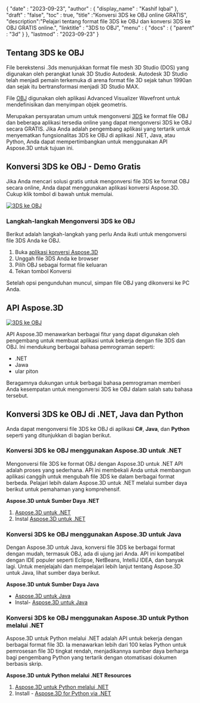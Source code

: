 {
  "date" : "2023-09-23",
  "author" : {
    "display_name" : "Kashif Iqbal"
},
  "draft" : "false",
  "toc" : true,
  "title" :"Konversi 3DS ke OBJ online GRATIS",
  "description":"Pelajari tentang format file 3DS ke OBJ dan konversi 3DS ke OBJ GRATIS online.",
  "linktitle" : "3DS to OBJ",
  "menu" : {
    "docs" : {
      "parent" : "3d"
}
},
  "lastmod" : "2023-09-23"
}

## Tentang 3DS ke OBJ

File berekstensi .3ds menunjukkan format file mesh 3D Studio (DOS) yang digunakan oleh perangkat lunak 3D Studio Autodesk. Autodesk 3D Studio telah menjadi pemain terkemuka di arena format file 3D sejak tahun 1990an dan sejak itu bertransformasi menjadi 3D Studio MAX.

File [OBJ](/id/3d/obj/) digunakan oleh aplikasi Advanced Visualizer Wavefront untuk mendefinisikan dan menyimpan objek geometris.

Merupakan persyaratan umum untuk mengonversi [3DS](/id/3d/3ds/) ke format file OBJ dan beberapa aplikasi tersedia online yang dapat mengonversi 3DS ke OBJ secara GRATIS. Jika Anda adalah pengembang aplikasi yang tertarik untuk menyematkan fungsionalitas 3DS ke OBJ di aplikasi .NET, Java, atau Python, Anda dapat mempertimbangkan untuk menggunakan API Aspose.3D untuk tujuan ini.

## Konversi 3DS ke OBJ - Demo Gratis

Jika Anda mencari solusi gratis untuk mengonversi file 3DS ke format OBJ secara online, Anda dapat menggunakan aplikasi konversi Aspose.3D. Cukup klik tombol di bawah untuk memulai.

[![3DS ke OBJ](../3ds-to-obj.png)](https://products.aspose.app/3d/conversion/3ds-to-obj)

### Langkah-langkah Mengonversi 3DS ke OBJ

Berikut adalah langkah-langkah yang perlu Anda ikuti untuk mengonversi file 3DS Anda ke OBJ.

1. Buka [aplikasi konversi Aspose.3D](https://products.aspose.app/3d/conversion/3ds-to-obj)
1. Unggah file 3DS Anda ke browser
1. Pilih OBJ sebagai format file keluaran
1. Tekan tombol Konversi

Setelah opsi pengunduhan muncul, simpan file OBJ yang dikonversi ke PC Anda.

## API Aspose.3D

[![3DS ke OBJ](../try-aspose-3d.png)](https://products.aspose.com/3d/)

API Aspose.3D menawarkan berbagai fitur yang dapat digunakan oleh pengembang untuk membuat aplikasi untuk bekerja dengan file 3DS dan OBJ. Ini mendukung berbagai bahasa pemrograman seperti:

* .NET
* Jawa
* ular piton

Beragamnya dukungan untuk berbagai bahasa pemrograman memberi Anda kesempatan untuk mengonversi 3DS ke OBJ dalam salah satu bahasa tersebut.

## Konversi 3DS ke OBJ di .NET, Java dan Python

Anda dapat mengonversi file 3DS ke OBJ di aplikasi **C#**, **Java**, dan **Python** seperti yang ditunjukkan di bagian berikut.

### Konversi 3DS ke OBJ menggunakan Aspose.3D untuk .NET

Mengonversi file 3DS ke format OBJ dengan Aspose.3D untuk .NET API adalah proses yang sederhana. API ini membekali Anda untuk membangun aplikasi canggih untuk mengubah file 3DS ke dalam berbagai format berbeda. Pelajari lebih dalam Aspose.3D untuk .NET melalui sumber daya berikut untuk pemahaman yang komprehensif.

**Aspose.3D untuk Sumber Daya .NET**

1. [Aspose.3D untuk .NET](https://products.aspose.com/3d/net/)
1. Instal [Aspose.3D untuk .NET](https://docs.aspose.com/3d/net/installation/)

### Konversi 3DS ke OBJ menggunakan Aspose.3D untuk Java

Dengan Aspose.3D untuk Java, konversi file 3DS ke berbagai format dengan mudah, termasuk OBJ, ada di ujung jari Anda. API ini kompatibel dengan IDE populer seperti Eclipse, NetBeans, IntelliJ IDEA, dan banyak lagi. Untuk menjelajahi dan mempelajari lebih lanjut tentang Aspose.3D untuk Java, lihat sumber daya berikut.

**Aspose.3D untuk Sumber Daya Java**

* [Aspose.3D untuk Java](https://products.aspose.com/3d/java/)
* Instal- [Aspose.3D untuk Java](https://docs.aspose.com/3d/java/installation/)

### Konversi 3DS ke OBJ menggunakan Aspose.3D untuk Python melalui .NET

Aspose.3D untuk Python melalui .NET adalah API untuk bekerja dengan berbagai format file 3D. Ia menawarkan lebih dari 100 kelas Python untuk pemrosesan file 3D tingkat rendah, menjadikannya sumber daya berharga bagi pengembang Python yang tertarik dengan otomatisasi dokumen berbasis skrip.

**Aspose.3D untuk Python melalui .NET Resources**

1. [Aspose.3D untuk Python melalui .NET](https://products.aspose.com/3d/python-net/)
1. Install - [Aspose.3D for Python via .NET](https://releases.aspose.com/3d/python-net/)
